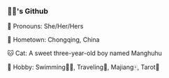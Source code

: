 ### 🌟🌟's Github

👸 Pronouns: She/Her/Hers

🏡 Hometown: Chongqing, China

🐱 Cat: A sweet three-year-old boy named Manghuhu

💖 Hobby: Swimming🏊‍♀️, Traveling🌴, Majiang🀄, Tarot🔮




<!--
**JixinZhang19/JixinZhang19** is a ✨ _special_ ✨ repository because its `README.md` (this file) appears on your GitHub profile.

Here are some ideas to get you started:

- 🔭 I’m currently working on ...
- 🌱 I’m currently learning ...
- 👯 I’m looking to collaborate on ...
- 🤔 I’m looking for help with ...
- 💬 Ask me about ...
- 📫 How to reach me: ...
- 😄 Pronouns: ...
- ⚡ Fun fact: ...
-->
